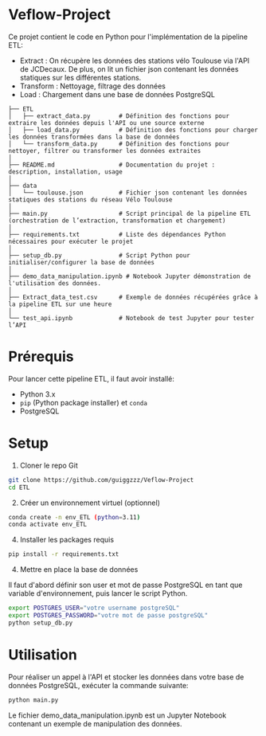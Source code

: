 # Veflow-Project
 Ce projet contient le code en Python pour l'implémentation de la pipeline ETL:

 - Extract : On récupère les données des stations vélo Toulouse via l'API de JCDecaux. De plus, on lit un fichier json contenant les données statiques sur les différentes stations.
 - Transform : Nettoyage, filtrage des données
 - Load : Chargement dans une base de données PostgreSQL

```text
├── ETL
│   ├── extract_data.py        # Définition des fonctions pour extraire les données depuis l'API ou une source externe
│   ├── load_data.py           # Définition des fonctions pour charger les données transformées dans la base de données
│   └── transform_data.py      # Définition des fonctions pour nettoyer, filtrer ou transformer les données extraites
│
├── README.md                  # Documentation du projet : description, installation, usage
│
├── data
│   └── toulouse.json          # Fichier json contenant les données statiques des stations du réseau Vélo Toulouse
│
├── main.py                    # Script principal de la pipeline ETL (orchestration de l’extraction, transformation et chargement)
│
├── requirements.txt           # Liste des dépendances Python nécessaires pour exécuter le projet
│
├── setup_db.py                # Script Python pour initialiser/configurer la base de données
│
├── demo_data_manipulation.ipynb # Notebook Jupyter démonstration de l'utilisation des données.
│
├── Extract_data_test.csv      # Exemple de données récupérées grâce à la pipeline ETL sur une heure
│
└── test_api.ipynb             # Notebook de test Jupyter pour tester l’API
```

# Prérequis
Pour lancer cette pipeline ETL, il faut avoir installé:

- Python 3.x  
- `pip` (Python package installer) et `conda`  
- PostgreSQL

# Setup
1. Cloner le repo Git
```bash
git clone https://github.com/guiggzzz/Veflow-Project
cd ETL
```

2. Créer un environnement virtuel (optionnel)
```bash
conda create -n env_ETL (python=3.11)
conda activate env_ETL
```

4. Installer les packages requis

```bash
pip install -r requirements.txt
```


4. Mettre en place la base de données

Il faut d'abord définir son user et mot de passe PostgreSQL en tant que variable d'environnement, puis lancer le script Python.

```bash
export POSTGRES_USER="votre username postgreSQL"
export POSTGRES_PASSWORD="votre mot de passe postgreSQL"
python setup_db.py
```

# Utilisation
Pour réaliser un appel à l'API et stocker les données dans votre base de données PostgreSQL, exécuter la commande suivante:
```bash
python main.py
```

Le fichier demo_data_manipulation.ipynb est un Jupyter Notebook contenant un exemple de manipulation des données.











